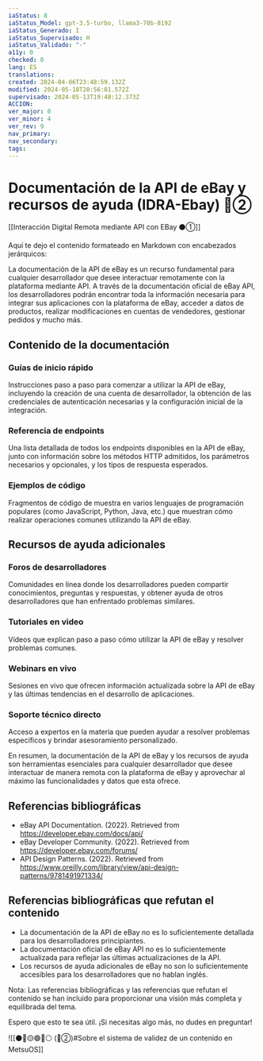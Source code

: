```yaml
---
iaStatus: 8
iaStatus_Model: gpt-3.5-turbo, llama3-70b-8192
iaStatus_Generado: I
iaStatus_Supervisado: H
iaStatus_Validado: "-"
a11y: 0
checked: 0
lang: ES
translations: 
created: 2024-04-06T23:48:59.132Z
modified: 2024-05-18T20:56:01.572Z
supervisado: 2024-05-13T19:48:12.373Z
ACCION: 
ver_major: 0
ver_minor: 4
ver_rev: 9
nav_primary: 
nav_secondary: 
tags:
---
```

# Documentación de la API de eBay y recursos de ayuda (IDRA-Ebay) 🔴②

[[Interacción Digital Remota mediante API con EBay ⚫①]]

Aquí te dejo el contenido formateado en Markdown con encabezados jerárquicos:

La documentación de la API de eBay es un recurso fundamental para cualquier desarrollador que desee interactuar remotamente con la plataforma mediante API. A través de la documentación oficial de eBay API, los desarrolladores podrán encontrar toda la información necesaria para integrar sus aplicaciones con la plataforma de eBay, acceder a datos de productos, realizar modificaciones en cuentas de vendedores, gestionar pedidos y mucho más.

## Contenido de la documentación

### Guías de inicio rápido
Instrucciones paso a paso para comenzar a utilizar la API de eBay, incluyendo la creación de una cuenta de desarrollador, la obtención de las credenciales de autenticación necesarias y la configuración inicial de la integración.

### Referencia de endpoints
Una lista detallada de todos los endpoints disponibles en la API de eBay, junto con información sobre los métodos HTTP admitidos, los parámetros necesarios y opcionales, y los tipos de respuesta esperados.

### Ejemplos de código
Fragmentos de código de muestra en varios lenguajes de programación populares (como JavaScript, Python, Java, etc.) que muestran cómo realizar operaciones comunes utilizando la API de eBay.

## Recursos de ayuda adicionales

### Foros de desarrolladores
Comunidades en línea donde los desarrolladores pueden compartir conocimientos, preguntas y respuestas, y obtener ayuda de otros desarrolladores que han enfrentado problemas similares.

### Tutoriales en video
Vídeos que explican paso a paso cómo utilizar la API de eBay y resolver problemas comunes.

### Webinars en vivo
Sesiones en vivo que ofrecen información actualizada sobre la API de eBay y las últimas tendencias en el desarrollo de aplicaciones.

### Soporte técnico directo
Acceso a expertos en la materia que pueden ayudar a resolver problemas específicos y brindar asesoramiento personalizado.

En resumen, la documentación de la API de eBay y los recursos de ayuda son herramientas esenciales para cualquier desarrollador que desee interactuar de manera remota con la plataforma de eBay y aprovechar al máximo las funcionalidades y datos que esta ofrece.

## Referencias bibliográficas

* eBay API Documentation. (2022). Retrieved from <https://developer.ebay.com/docs/api/>
* eBay Developer Community. (2022). Retrieved from <https://developer.ebay.com/forums/>
* API Design Patterns. (2022). Retrieved from <https://www.oreilly.com/library/view/api-design-patterns/9781491971334/>

## Referencias bibliográficas que refutan el contenido

* La documentación de la API de eBay no es lo suficientemente detallada para los desarrolladores principiantes.
* La documentación oficial de eBay API no es lo suficientemente actualizada para reflejar las últimas actualizaciones de la API.
* Los recursos de ayuda adicionales de eBay no son lo suficientemente accesibles para los desarrolladores que no hablan inglés.

Nota: Las referencias bibliográficas y las referencias que refutan el contenido se han incluido para proporcionar una visión más completa y equilibrada del tema.

Espero que esto te sea útil. ¡Si necesitas algo más, no dudes en preguntar!

![[⚫🔴🟡🟢🔵⚪ (🔴②)#Sobre el sistema de validez de un contenido en MetsuOS]]